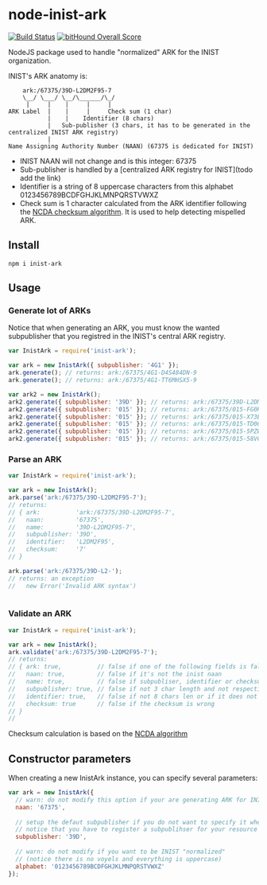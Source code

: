 # node-inist-ark

[![Build Status](https://travis-ci.org/Inist-CNRS/node-inist-ark.svg?branch=master)](https://travis-ci.org/Inist-CNRS/node-inist-ark) [![bitHound Overall Score](https://www.bithound.io/github/Inist-CNRS/node-inist-ark/badges/score.svg)](https://www.bithound.io/github/Inist-CNRS/node-inist-ark)

NodeJS package used to handle "normalized" ARK for the INIST organization.

INIST's ARK anatomy is:

```
    ark:/67375/39D-L2DM2F95-7
    \__/ \___/ \__/\______/\_/
     |     |    |     |     |
ARK Label  |    |     |     Check sum (1 char)
           |    |    Identifier (8 chars)
           |   Sub-publisher (3 chars, it has to be generated in the centralized INIST ARK registry)
           |
Name Assigning Authority Number (NAAN) (67375 is dedicated for INIST)
```

- INIST NAAN will not change and is this integer: 67375
- Sub-publisher is handled by a [centralized ARK registry for INIST](todo add the link)
- Identifier is a string of 8 uppercase characters from this alphabet 0123456789BCDFGHJKLMNPQRSTVWXZ
- Check sum is 1 character calculated from the ARK identifier following the [NCDA checksum algorithm](http://search.cpan.org/~jak/Noid/noid#NOID_CHECK_DIGIT_ALGORITHM). It is used to help detecting mispelled ARK.

## Install

```shell
npm i inist-ark
```

## Usage

### Generate lot of ARKs

Notice that when generating an ARK, you must know the wanted subpublisher that you registred in the INIST's central ARK registry.

```javascript
var InistArk = require('inist-ark');

var ark = new InistArk({ subpublisher: '4G1' });
ark.generate(); // returns: ark:/67375/4G1-D4S484DN-9
ark.generate(); // returns: ark:/67375/4G1-TT6MHSX5-9

var ark2 = new InistArk();
ark2.generate({ subpublisher: '39D' }); // returns: ark:/67375/39D-L2DM2F95-7
ark2.generate({ subpublisher: '015' }); // returns: ark:/67375/015-FG0H2546-9
ark2.generate({ subpublisher: '015' }); // returns: ark:/67375/015-X73BVHH2-2
ark2.generate({ subpublisher: '015' }); // returns: ark:/67375/015-TD0G7P90-X
ark2.generate({ subpublisher: '015' }); // returns: ark:/67375/015-5PZW7M6Q-5
ark2.generate({ subpublisher: '015' }); // returns: ark:/67375/015-58VCS11W-9

```

### Parse an ARK

```javascript
var InistArk = require('inist-ark');

var ark = new InistArk();
ark.parse('ark:/67375/39D-L2DM2F95-7');
// returns:
// { ark:          'ark:/67375/39D-L2DM2F95-7',
//   naan:         '67375',
//   name:         '39D-L2DM2F95-7',
//   subpublisher: '39D',
//   identifier:   'L2DM2F95',
//   checksum:     '7'
// }

ark.parse('ark:/67375/39D-L2-');
// returns: an exception 
//   new Error('Invalid ARK syntax')
 
```

### Validate an ARK

```javascript
var InistArk = require('inist-ark');

var ark = new InistArk();
ark.validate('ark:/67375/39D-L2DM2F95-7');
// returns:
// { ark: true,          // false if one of the following fields is false
//   naan: true,         // false if it's not the inist naan 
//   name: true,         // false if subpubliser, identifier or checksum is false
//   subpublisher: true, // false if not 3 char length and not respecting the alphabet
//   identifier: true,   // false if not 8 chars len or if it does not respect the alphabet
//   checksum: true      // false if the checksum is wrong
// }
// 
```

Checksum calculation is based on the [NCDA algorithm](http://search.cpan.org/~jak/Noid/noid#NOID_CHECK_DIGIT_ALGORITHM)

## Constructor parameters

When creating a new InistArk instance, you can specify several parameters:

```javascript
var ark = new InistArk({
  // warn: do not modify this option if your are generating ARK for INIST's ressources
  naan: '67375',
  
  // setup the defaut subpublisher if you do not want to specify it when calling generate
  // notice that you have to register a subpublihser for your resource at INIST's central ARK registry
  subpublisher: '39D',
  
  // warn: do not modify if you want to be INIST "normalized"
  // (notice there is no voyels and everything is uppercase)
  alphabet: '0123456789BCDFGHJKLMNPQRSTVWXZ'
});
```